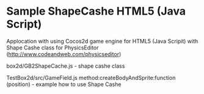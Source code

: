 Sample ShapeCashe HTML5 (Java Script)
=======================

Applocation with using Cocos2d game engine for HTML5 (Java Scripit) with Shape Cashe class for PhysicsEditor (http://www.codeandweb.com/physicseditor)

box2d/GB2ShapeCache.js - shape cashe class

TestBox2d/src/GameField.js method:createBodyAndSprite:function (position) - example how to use Shape Cashe